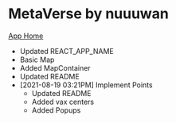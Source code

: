 # MetaVerse by nuuuwan

[App Home](https://nuuuwan.github.io/metaverse)
  * Updated REACT_APP_NAME
  * Basic Map
  * Added MapContainer
  * Updated README
* [2021-08-19 03:21PM] Implement Points
  * Updated README
  * Added vax centers
  * Added Popups
